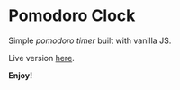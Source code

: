 # Pomodoro Clock

Simple _pomodoro timer_ built with vanilla JS.

Live version [here](http://www.mikaelfeher.se/pomodoro).

**Enjoy!**
